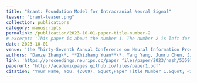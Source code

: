 ```yaml
---
title: "Brant: Foundation Model for Intracranial Neural Signal"
teaser: "brant-teaser.png"
collection: publications
category: manuscripts
permalink: /publication/2023-10-01-paper-title-number-2
# excerpt: 'This paper is about the number 1. The number 2 is left for future work.'
date: 2023-10-01
venue: 'the Thirty-Seventh Annual Conference on Neural Information Processing Systems'
authors: 'Daoze Zhang\*, **Zhizhang Yuan**\*, Yang Yang, Junru Chen, Jingjing Wang, Yafeng Li  (\*: equal contribution)'
link: 'https://proceedings.neurips.cc/paper_files/paper/2023/hash/535915d26859036410b0533804cee788-Abstract-Conference.html'
paperurl: 'http://academicpages.github.io/files/paper1.pdf'
citation: 'Your Name, You. (2009). &quot;Paper Title Number 1.&quot; <i>Journal 1</i>. 1(1).'
---
```


